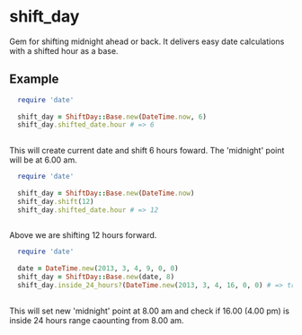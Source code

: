 # shift_day

Gem for shifting midnight ahead or back. It delivers easy date calculations with a shifted hour as a base.

## Example

```ruby
  require 'date'
  
  shift_day = ShiftDay::Base.new(DateTime.now, 6)
  shift_day.shifted_date.hour # => 6
  
```

This will create current date and shift 6 hours foward. The 'midnight' point will be at 6.00 am.

```ruby
  require 'date'
  
  shift_day = ShiftDay::Base.new(DateTime.now)
  shift_day.shift(12)
  shift_day.shifted_date.hour # => 12
  
```

Above we are shifting 12 hours forward.

```ruby
  require 'date'
  
  date = DateTime.new(2013, 3, 4, 9, 0, 0)
  shift_day = ShiftDay::Base.new(date, 8)
  shift_day.inside_24_hours?(DateTime.new(2013, 3, 4, 16, 0, 0) # => true
  
```

This will set new 'midnight' point at 8.00 am and check if 16.00 (4.00 pm) is inside 24 hours range caounting from 8.00 am.
